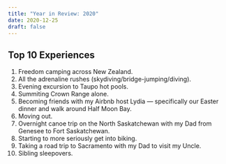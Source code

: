 ```yaml
---
title: "Year in Review: 2020"
date: 2020-12-25
draft: false
---
```


## Top 10 Experiences

1. Freedom camping across New Zealand.
2. All the adrenaline rushes (skydiving/bridge-jumping/diving).
3. Evening excursion to Taupo hot pools.
4. Summiting Crown Range alone.
5. Becoming friends with my Airbnb host Lydia — specifically our Easter dinner and walk around Half Moon Bay.
6. Moving out.
7. Overnight canoe trip on the North Saskatchewan with my Dad from Genesee to Fort Saskatchewan.
8. Starting to more seriously get into biking.
9. Taking a road trip to Sacramento with my Dad to visit my Uncle.
10. Sibling sleepovers.
